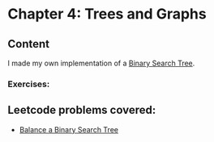# Chapter 4: Trees and Graphs

## Content

I made my own implementation of a [Binary Search Tree](BinarySearchTree.ts).

### Exercises:


## Leetcode problems covered:

* [Balance a Binary Search Tree](https://leetcode.com/problems/balance-a-binary-search-tree/)

